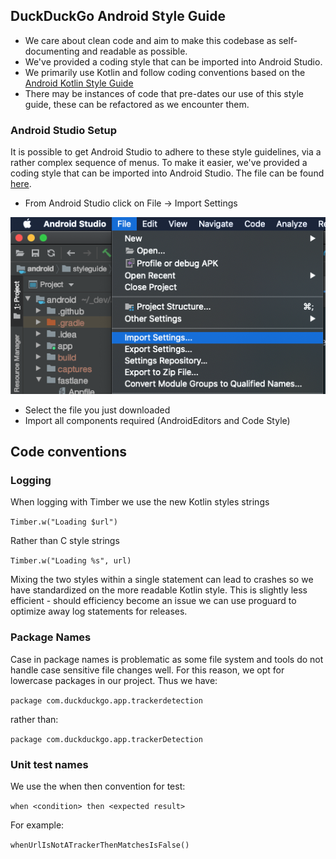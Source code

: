 ## DuckDuckGo Android Style Guide
* We care about clean code and aim to make this codebase as self-documenting and readable as possible.
* We've provided a coding style that can be imported into Android Studio.
* We primarily use Kotlin and follow coding conventions based on the [Android Kotlin Style Guide](https://developer.android.com/kotlin/style-guide)
* There may be instances of code that pre-dates our use of this style guide, these can be refactored as we encounter them.

###  Android Studio Setup

It is possible to get Android Studio to adhere to these style guidelines, via a rather complex sequence of menus. To make it easier, we've provided a coding style that can be imported into Android Studio.
The file can be found [here](ddg-settings.zip).

* From Android Studio click on File -> Import Settings

![Setting kotlin style screenshot](import_settings_one.png)

* Select the file you just downloaded
* Import all components required (AndroidEditors and Code Style)

##  Code conventions

### Logging
When logging with Timber we use the new Kotlin styles strings

```Timber.w("Loading $url")```

Rather than C style strings

```Timber.w("Loading %s", url)```

Mixing the two styles within a single statement can lead to crashes so we have standardized on the more readable Kotlin style. This is slightly less efficient - should efficiency become an issue we can use proguard to optimize away log statements for releases.

### Package Names
Case in package names is problematic as some file system and tools do not handle case sensitive file changes well. For this reason, we opt for lowercase packages in our project. Thus we have:

```package com.duckduckgo.app.trackerdetection```

rather than:

```package com.duckduckgo.app.trackerDetection```

### Unit test names
We use the when then convention for test:

```when <condition> then <expected result>```

For example:

```whenUrlIsNotATrackerThenMatchesIsFalse()```
